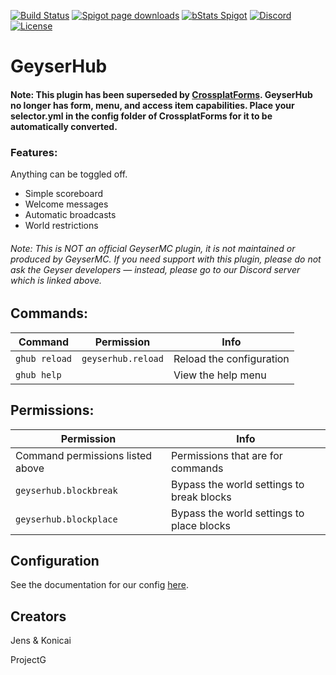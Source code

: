 [![Build Status](https://github.com/kejonaMC/GeyserHub/actions/workflows/maven.yml/badge.svg)](https://ci.kejona.dev/job/GeyserHub/job/master/)
[![Spigot page downloads](https://img.shields.io/spiget/downloads/95455?color=yellow&label=Spigot%20page%20downloads)](https://www.spigotmc.org/resources/geyserhub.95455/)
[![bStats Spigot](https://img.shields.io/bstats/servers/13469?color=yellow&label=Spigot%20servers)](https://bstats.org/plugin/bukkit/GeyserHub/13469)
[![Discord](https://img.shields.io/discord/853331530004299807?color=7289da&label=discord&logo=discord&logoColor=white)](https://discord.gg/M2SvqCu4e9)
[![License](https://img.shields.io/badge/License-GPL-orange)](https://github.com/kejonaMC/GeyserUpdater/blob/master/LICENSE)

# GeyserHub
#### Note: This plugin has been superseded by [CrossplatForms](https://github.com/kejonaMC/CrossplatForms). GeyserHub no longer has form, menu, and access item capabilities. Place your selector.yml in the config folder of CrossplatForms for it to be automatically converted.

### Features:
Anything can be toggled off.
- Simple scoreboard
- Welcome messages
- Automatic broadcasts
- World restrictions

###### Note: This is NOT an official GeyserMC plugin, it is not maintained or produced by GeyserMC. If you need support with this plugin, please do not ask the Geyser developers — instead, please go to our Discord server which is linked above.

## Commands:

| Command | Permission | Info |
| ------- | -----------| ---- |
| `ghub reload` | `geyserhub.reload` | Reload the configuration |
| `ghub help` |  | View the help menu|

## Permissions:

| Permission | Info |
| -----------| ---- |
| Command permissions listed above | Permissions that are for commands| 
| `geyserhub.blockbreak` | Bypass the world settings to break blocks| 
| `geyserhub.blockplace` | Bypass the world settings to place blocks|

## Configuration

See the documentation for our config [here](https://github.com/kejonaMC/GeyserHub/wiki/Configuration-Docs).

## Creators
Jens & Konicai

ProjectG
